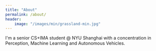 ```yaml
---
title: "About"
permalink: /about/
header:
    image: "/images/min/grassland-min.jpg"
---
```


I'm a senior CS+IMA student @ NYU Shanghai with a concentration in Perception, Machine Learning and Autonomous Vehicles. 